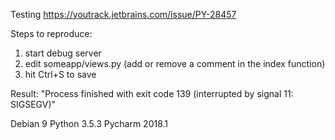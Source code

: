 Testing https://youtrack.jetbrains.com/issue/PY-28457

Steps to reproduce:

1. start debug server
2. edit someapp/views.py (add or remove a comment in the index function)
3. hit Ctrl+S to save

Result: "Process finished with exit code 139 (interrupted by signal 11: SIGSEGV)"

Debian 9
Python 3.5.3
Pycharm 2018.1
